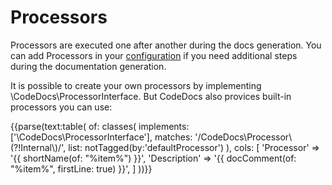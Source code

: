 # Processors

Processors are executed one after another during the docs generation.
You can add Processors in your [configuration](configuration.md) if you need additional
steps during the documentation generation.

It is possible to create your own processors by implementing \CodeDocs\ProcessorInterface.
But CodeDocs also provices built-in processors you can use:

{{parse(text:table(
    of: classes(
        implements: ['\CodeDocs\ProcessorInterface'],
        matches: '/CodeDocs\\Processor\\(?!Internal\\)/',
        list: notTagged(by:'defaultProcessor')
    ),
    cols: [
        'Processor'   => '{{ shortName(of: "%item%") }}',
        'Description' => '{{ docComment(of: "%item%", firstLine: true) }}',
    ]
))}}
